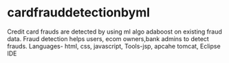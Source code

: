 # cardfrauddetectionbyml
Credit card frauds are detected by using ml algo adaboost on  existing fraud data. Fraud detection helps users, ecom owners,bank admins to detect frauds. Languages- html, css, javascript,  Tools-jsp, apcahe tomcat, Eclipse IDE
